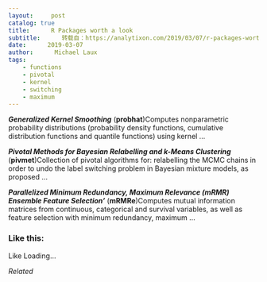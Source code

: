 ```yaml
---
layout:     post
catalog: true
title:      R Packages worth a look
subtitle:      转载自：https://analytixon.com/2019/03/07/r-packages-worth-a-look-1447/
date:      2019-03-07
author:      Michael Laux
tags:
    - functions
    - pivotal
    - kernel
    - switching
    - maximum
---
```


***Generalized Kernel Smoothing*** (**probhat**)Computes nonparametric probability distributions (probability density functions, cumulative distribution functions and quantile functions) using kernel …

***Pivotal Methods for Bayesian Relabelling and k-Means Clustering*** (**pivmet**)Collection of pivotal algorithms for: relabelling the MCMC chains in order to undo the label switching problem in Bayesian mixture models, as proposed …

***Parallelized Minimum Redundancy, Maximum Relevance (mRMR) Ensemble Feature Selection’*** (**mRMRe**)Computes mutual information matrices from continuous, categorical and survival variables, as well as feature selection with minimum redundancy, maximum …





### Like this:

Like Loading...


*Related*

